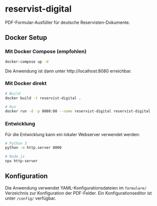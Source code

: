 # reservist-digital

PDF-Formular-Ausfüller für deutsche Reservisten-Dokumente.

## Docker Setup

### Mit Docker Compose (empfohlen)

```bash
docker-compose up -d
```

Die Anwendung ist dann unter http://localhost:8080 erreichbar.

### Mit Docker direkt

```bash
# Build
docker build -t reservist-digital .

# Run
docker run -d -p 8080:80 --name reservist-digital reservist-digital
```

### Entwicklung

Für die Entwicklung kann ein lokaler Webserver verwendet werden:

```bash
# Python 3
python -m http.server 8000

# Node.js
npx http-server
```

## Konfiguration

Die Anwendung verwendet YAML-Konfigurationsdateien im `formulare/` Verzeichnis zur Konfiguration der PDF-Felder. Ein Konfigurationseditor ist unter `/config/` verfügbar.